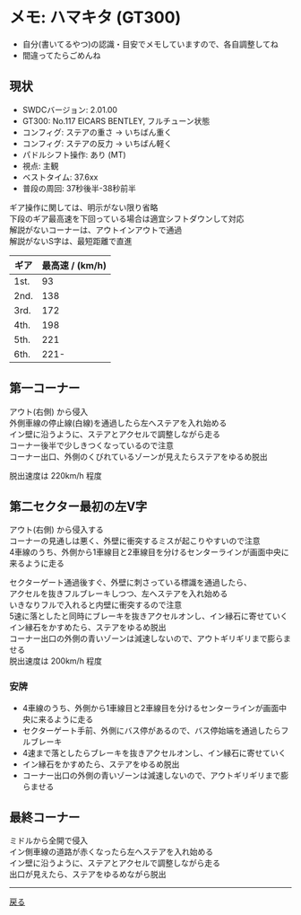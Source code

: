 # メモ: ハマキタ (GT300) 

* 自分(書いてるやつ)の認識・目安でメモしていますので、各自調整してね  
* 間違ってたらごめんね  

## 現状
* SWDCバージョン: 2.01.00  
* GT300: No.117 EICARS BENTLEY, フルチューン状態
* コンフィグ: ステアの重さ → いちばん重く
* コンフィグ: ステアの反力 → いちばん軽く 
* パドルシフト操作: あり (MT)  
* 視点: 主観  
* ベストタイム: 37.6xx  
* 普段の周回: 37秒後半-38秒前半  

ギア操作に関しては、明示がない限り省略  
下段のギア最高速を下回っている場合は適宜シフトダウンして対応  
解説がないコーナーは、アウトインアウトで通過  
解説がないS字は、最短距離で直進  

|ギア|最高速 / (km/h)|
|---|---|
|1st.|93|
|2nd.|138|
|3rd.|172|
|4th.|198|
|5th.|221|
|6th.|221-|

## 第一コーナー

アウト(右側) から侵入  
外側車線の停止線(白線)を通過したら左へステアを入れ始める  
イン壁に沿うように、ステアとアクセルで調整しながら走る  
コーナー後半で少しきつくなっているので注意  
コーナー出口、外側のくびれているゾーンが見えたらステアをゆるめ脱出  

脱出速度は 220km/h 程度  

## 第二セクター最初の左V字  

アウト(右側) から侵入する  
コーナーの見通しは悪く、外壁に衝突するミスが起こりやすいので注意  
4車線のうち、外側から1車線目と2車線目を分けるセンターラインが画面中央に来るように走る  

セクターゲート通過後すぐ、外壁に刺さっている標識を通過したら、  
アクセルを抜きフルブレーキしつつ、左へステアを入れ始める  
いきなりフルで入れると内壁に衝突するので注意  
5速に落としたと同時にブレーキを抜きアクセルオンし、イン縁石に寄せていく  
イン縁石をかすめたら、ステアをゆるめ脱出  
コーナー出口の外側の青いゾーンは減速しないので、アウトギリギリまで膨らませる  
脱出速度は 200km/h 程度  

### 安牌  

* 4車線のうち、外側から1車線目と2車線目を分けるセンターラインが画面中央に来るように走る  
* セクターゲート手前、外側にバス停があるので、バス停始端を通過したらフルブレーキ  
* 4速まで落としたらブレーキを抜きアクセルオンし、イン縁石に寄せていく  
* イン縁石をかすめたら、ステアをゆるめ脱出  
* コーナー出口の外側の青いゾーンは減速しないので、アウトギリギリまで膨らませる  


## 最終コーナー  

ミドルから全開で侵入  
イン側車線の道路が赤くなったら左へステアを入れ始める  
イン壁に沿うように、ステアとアクセルで調整しながら走る  
出口が見えたら、ステアをゆるめながら脱出  

---

[戻る](README.md)  
